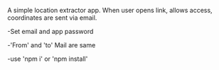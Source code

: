 A simple location extractor app. When user opens link, allows access, coordinates are sent via email.

-Set email and app password


-'From' and 'to' Mail are same


-use 'npm i' or 'npm install'

